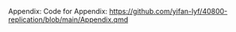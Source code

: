 Appendix: 
Code for Appendix: https://github.com/yifan-lyf/40800-replication/blob/main/Appendix.qmd
